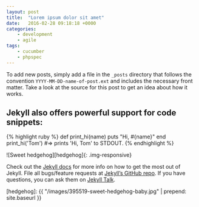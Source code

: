 ```yaml
---
layout: post
title:  "Lorem ipsum dolor sit amet"
date:   2016-02-28 09:18:18 +0000
categories:
    - development
    - agile
tags:
    - cucumber
    - phpspec
---
```

To add new posts, simply add a file in the `_posts` directory that follows the convention `YYYY-MM-DD-name-of-post.ext` and includes the necessary front matter. Take a look at the source for this post to get an idea about how it works.

## Jekyll also offers powerful support for code snippets:

{% highlight ruby %}
def print_hi(name)
  puts "Hi, #{name}"
end
print_hi('Tom')
#=> prints 'Hi, Tom' to STDOUT.
{% endhighlight %}

![Sweet hedgehog][hedgehog]{: .img-responsive}

Check out the [Jekyll docs][jekyll-docs] for more info on how to get the most out of Jekyll. File all bugs/feature requests at [Jekyll’s GitHub repo][jekyll-gh]. If you have questions, you can ask them on [Jekyll Talk][jekyll-talk].

[jekyll-docs]: http://jekyllrb.com/docs/home
[jekyll-gh]:   https://github.com/jekyll/jekyll
[jekyll-talk]: https://talk.jekyllrb.com/
[hedgehog]:    {{ "/images/395519-sweet-hedgehog-baby.jpg" | prepend: site.baseurl }}
